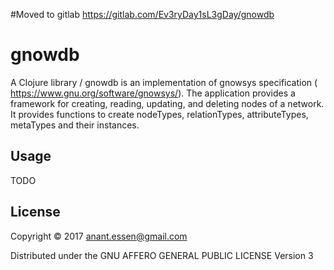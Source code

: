 #Moved to gitlab
https://gitlab.com/Ev3ryDay1sL3gDay/gnowdb

# gnowdb

A Clojure library / gnowdb is an implementation of gnowsys
  specification ( https://www.gnu.org/software/gnowsys/). The
  application provides a framework for creating, reading, updating,
  and deleting nodes of a network. It provides functions to create
  nodeTypes, relationTypes, attributeTypes, metaTypes and their
  instances.

## Usage

TODO

## License

Copyright © 2017 anant.essen@gmail.com

Distributed under the GNU AFFERO GENERAL PUBLIC LICENSE Version 3

